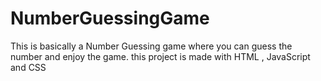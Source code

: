 # NumberGuessingGame
This is basically a Number Guessing game where you can guess the number and enjoy the game.
this project is made with HTML , JavaScript and CSS 
